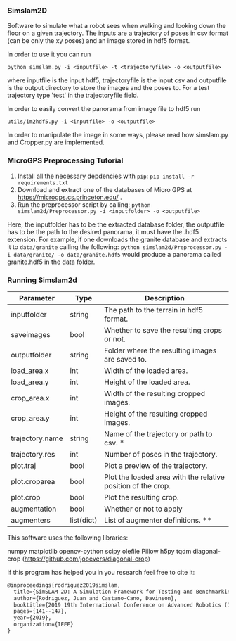 ### Simslam2D

Software to simulate what a robot sees when walking and looking down the floor on a given trajectory. The inputs are a trajectory of poses in csv format (can be only the xy poses) and an image stored in hdf5 format.

In order to use it you can run 

`python simslam.py -i <inputfile> -t <trajectoryfile> -o <outputfile>`

where inputfile is the input hdf5, trajectoryfile is the input csv and outputfile is the output directory to store the images and the poses to. For a test trajectory type 'test' in the trajectoryfile field.

In order to easily convert the panorama from image file to hdf5 run 

`utils/im2hdf5.py -i <inputfile> -o <outputfile>`

In order to manipulate the image in some ways, please read how simslam.py and Cropper.py are implemented.

### MicroGPS Preprocessing Tutorial

1. Install all the necessary depdencies with `pip`:
`pip install -r requirements.txt`
2. Download and extract one of the databases of Micro GPS at https://microgps.cs.princeton.edu/ .
3. Run the preprocessor script by calling:
`python simslam2d/Preprocessor.py -i <inputfolder> -o <outputfile>`

Here, the inputfolder has to be the extracted database folder, the outputfile has to be the path to the desired panorama, it must have the .hdf5 extension. For example, if one downloads the granite database and extracts it to `data/granite` calling the following:
`python simslam2d/Preprocessor.py -i data/granite/ -o data/granite.hdf5` would produce a panorama called granite.hdf5 in the data folder.

### Running Simslam2d 


| Parameter       | Type       | Description                                                  |
|-----------------|------------|--------------------------------------------------------------|
| inputfolder     | string     | The path to the terrain in hdf5 format.                      |
| saveimages      | bool       | Whether to save the resulting crops or not.                  |
| outputfolder    | string     | Folder where the resulting images are saved to.              |
| load_area.x     | int        | Width of the loaded area.                                    |
| load_area.y     | int        | Height of the loaded area.                                   |
| crop_area.x     | int        | Width of the resulting cropped images.                       |
| crop_area.y     | int        | Height of the resulting cropped images.                      |
| trajectory.name | string     | Name of the trajectory or path to csv. *                     |
| trajectory.res  | int        | Number of poses in the trajectory.                           |
| plot.traj       | bool       | Plot a preview of the trajectory.                            |
| plot.croparea   | bool       | Plot the loaded area with the relative position of the crop. |
| plot.crop       | bool       | Plot the resulting crop.                                     |
| augmentation    | bool       | Whether or not to apply                                      |
| augmenters      | list(dict) | List of augmenter definitions. **                            |

This software uses the following libraries:

numpy
matplotlib
opencv-python
scipy
olefile
Pillow
h5py
tqdm
diagonal-crop (https://github.com/jobevers/diagonal-crop)

If this program has helped you in you research feel free to cite it:

```latex
@inproceedings{rodriguez2019simslam,
  title={SimSLAM 2D: A Simulation Framework for Testing and Benchmarking of two-dimensional Visual-SLAM Methods},
  author={Rodriguez, Juan and Castano-Cano, Davinson},
  booktitle={2019 19th International Conference on Advanced Robotics (ICAR)},
  pages={141--147},
  year={2019},
  organization={IEEE}
}
```